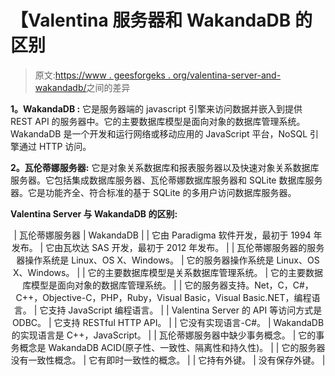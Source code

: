 # 【Valentina 服务器和 WakandaDB 的区别

> 原文:[https://www . geesforgeks . org/valentina-server-and-wakandadb/](https://www.geeksforgeeks.org/difference-between-valentina-server-and-wakandadb/)之间的差异

**1。WakandaDB :**
它是服务器端的 javascript 引擎来访问数据并嵌入到提供 REST API 的服务器中。它的主要数据库模型是面向对象的数据库管理系统。WakandaDB 是一个开发和运行网络或移动应用的 JavaScript 平台，NoSQL 引擎通过 HTTP 访问。

**2。瓦伦蒂娜服务器:**
它是对象关系数据库和报表服务器以及快速对象关系数据库服务器。它包括集成数据库服务器、瓦伦蒂娜数据库服务器和 SQLite 数据库服务器。它是功能齐全、符合标准的基于 SQLite 的多用户访问数据库服务器。

**Valentina Server 与 WakandaDB 的区别:**

<center>

| 瓦伦蒂娜服务器 | WakandaDB |
| 它由 Paradigma 软件开发，最初于 1994 年发布。 | 它由瓦坎达 SAS 开发，最初于 2012 年发布。 |
| 瓦伦蒂娜服务器的服务器操作系统是 Linux、OS X、Windows。 | 它的服务器操作系统是 Linux、OS X、Windows。 |
| 它的主要数据库模型是关系数据库管理系统。 | 它的主要数据库模型是面向对象的数据库管理系统。 |
| 它的服务器支持。Net，C，C#，C++，Objective-C，PHP，Ruby，Visual Basic，Visual Basic.NET，编程语言。 | 它支持 JavaScript 编程语言。 |
| Valentina Server 的 API 等访问方式是 ODBC。 | 它支持 RESTful HTTP API。 |
| 它没有实现语言-C#。 | WakandaDB 的实现语言是 C++，JavaScript。 |
| 瓦伦蒂娜服务器中缺少事务概念。 | 它的事务概念是 WakandaDB ACID(原子性、一致性、隔离性和持久性)。 |
| 它的服务器没有一致性概念。 | 它有即时一致性的概念。 |
| 它持有外键。 | 没有保存外键。 |

</center>